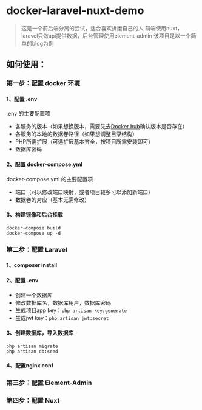 # docker-laravel-nuxt-demo


>这是一个前后端分离的尝试，适合喜欢折磨自己的人
前端使用nuxt，laravel只做api提供数据，后台管理使用element-admin
该项目是以一个简单的blog为例

## 如何使用：

### 第一步：配置 docker 环境

#### 1、配置 .env
.env 的主要配置项
* 各服务的版本（如果想换版本，需要先去[Docker hub](https://hub.docker.com/search?q=&type=image)确认版本是否存在）
* 各服务的本地的数据卷路径（如果想调整目录结构）
* PHP所需扩展（可选扩展基本齐全，按项目所需安装即可）
* 数据库密码

#### 2、配置 docker-compose.yml
docker-compose.yml 的主要配置项
* 端口（可以修改端口映射，或者项目较多可以添加新端口）
* 数据卷的对应（基本无需修改）

#### 3、构建镜像和后台挂载
```
docker-compose build
docker-compose up -d
```

### 第二步：配置 Laravel

#### 1、composer install

#### 2、配置 .env
* 创建一个数据库
* 修改数据库名，数据库用户，数据库密码
* 生成项目app key：`php artisan key:generate`
* 生成jwt key：`php artisan jwt:secret`

#### 3、创建数据库，导入数据库
```
php artisan migrate
php artisan db:seed
```

#### 4、配置nginx conf

### 第三步：配置 Element-Admin

### 第四步：配置 Nuxt
